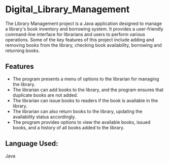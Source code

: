 # Digital_Library_Management

The Library Management project is a Java application designed to manage a library's book inventory and borrowing system. It provides a user-friendly command-line interface for librarians and users to perform various operations. Some of the key features of this project include adding and removing books from the library, checking book availability, borrowing and returning books.

## Features
- The program presents a menu of options to the librarian for managing the library.
- The librarian can add books to the library, and the program ensures that duplicate books are not added.
- The librarian can issue books to readers if the book is available in the library.
- The librarian can also return books to the library, updating the availability status accordingly.
- The program provides options to view the available books, issued books, and a history of all books added to the library.

## Language Used:
Java
